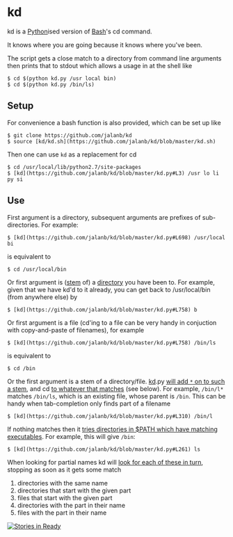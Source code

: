 kd
==

kd is a [Python](https://github.com/jalanb/kd/blob/master/kd.py#L758)ised version of [Bash](https://github.com/jalanb/kd/blob/master/kd.sh#L12)'s cd command.

It knows where you are going because it knows where you've been.

The script gets a close match to a directory from command line arguments then prints that to stdout which allows a usage in at the shell like

    $ cd $(python kd.py /usr local bin)
    $ cd $(python kd.py /bin/ls)

Setup
-----

For convenience a bash function is also provided, which can be set up like

    $ git clone https://github.com/jalanb/kd
    $ source [kd/kd.sh](https://github.com/jalanb/kd/blob/master/kd.sh)

Then one can use `kd` as a replacement for cd

    $ cd /usr/local/lib/python2.7/site-packages
    $ [kd](https://github.com/jalanb/kd/blob/master/kd.py#L3) /usr lo li py si

Use
---

First argument is a directory, subsequent arguments are prefixes of sub-directories. For example:

    $ [kd](https://github.com/jalanb/kd/blob/master/kd.py#L698) /usr/local bi

is equivalent to

    $ cd /usr/local/bin

Or first argument is ([stem](https://github.com/jalanb/kd/blob/master/kd.py#L624) of) a [directory](https://github.com/jalanb/kd/blob/master/kd.py#L302) you have been to. For example, given that we have kd'd to it already, you can get back to /usr/local/bin (from anywhere else) by

    $ [kd](https://github.com/jalanb/kd/blob/master/kd.py#L758) b

Or first argument is a file (cd'ing to a file can be very handy in conjuction with copy-and-paste of filenames), for example

    $ [kd](https://github.com/jalanb/kd/blob/master/kd.py#L758) /bin/ls
    
is equivalent to

	$ cd /bin

Or the first argument is a stem of a directory/file. [kd](https://github.com/jalanb/kd/blob/master/kd.py#L758).py [will add `*` on to such a stem](https://github.com/jalanb/kd/blob/master/kd.py#L108), and cd [to whatever that matches](https://github.com/jalanb/kd/blob/master/kd.sh#L30) (see below). For example, `/bin/l*` matches `/bin/ls`, which is an existing file, whose parent is `/bin`. This can be handy when tab-completion only finds part of a filename

    $ [kd](https://github.com/jalanb/kd/blob/master/kd.py#L310) /bin/l

If nothing matches then it [tries directories in $PATH which have matching executables](https://github.com/jalanb/kd/blob/master/kd.py#L261). For example, this will give `/bin`:

    $ [kd](https://github.com/jalanb/kd/blob/master/kd.py#L261) ls

When looking for partial names kd will [look for each of these in turn](https://github.com/jalanb/kd/blob/master/kd.py#L649), stopping as soon as it gets some match

1. directories with the same name
2. directories that start with the given part
3. files that start with the given part
4. directories with the part in their name
4. files with the part in their name


[![Stories in Ready](https://badge.waffle.io/jalanb/kd.png?label=ready)](http://waffle.io/jalanb/kd) 
